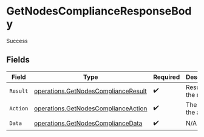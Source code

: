 # GetNodesComplianceResponseBody

Success


## Fields

| Field                                                                                      | Type                                                                                       | Required                                                                                   | Description                                                                                | Example                                                                                    |
| ------------------------------------------------------------------------------------------ | ------------------------------------------------------------------------------------------ | ------------------------------------------------------------------------------------------ | ------------------------------------------------------------------------------------------ | ------------------------------------------------------------------------------------------ |
| `Result`                                                                                   | [operations.GetNodesComplianceResult](../../models/operations/getnodescomplianceresult.md) | :heavy_check_mark:                                                                         | Result of the request                                                                      | success                                                                                    |
| `Action`                                                                                   | [operations.GetNodesComplianceAction](../../models/operations/getnodescomplianceaction.md) | :heavy_check_mark:                                                                         | The id of the action                                                                       |                                                                                            |
| `Data`                                                                                     | [operations.GetNodesComplianceData](../../models/operations/getnodescompliancedata.md)     | :heavy_check_mark:                                                                         | N/A                                                                                        |                                                                                            |